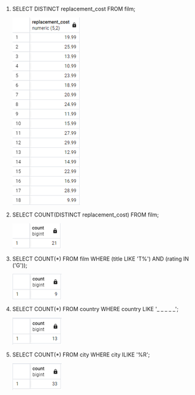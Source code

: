 1. SELECT DISTINCT replacement_cost FROM film;

   ![](./images//1.png)

2. SELECT COUNT(DISTINCT replacement_cost) FROM film;

   ![](./images//2.png)

3. SELECT COUNT(*) FROM film
   WHERE (title LIKE 'T%') AND (rating IN ('G'));

   ![](./images//3.png)

4. SELECT COUNT(*) FROM country
   WHERE country LIKE '_ _ _ _ _';

   ![](./images//4.png)

5. SELECT COUNT(*) FROM city
   WHERE city ILIKE '%R';

   ![](./images//5.png)
